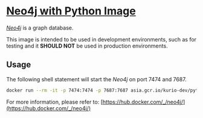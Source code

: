 # [Neo4j with Python Image](https://hub.docker.com/r/aongko/python-neo4j/)

[*Neo4j*](https://neo4j.com/) is a graph database.

This image is intended to be used in development environments, such as for testing and it **SHOULD NOT** be used in production environments.

## Usage
The following shell statement will start the *Neo4j* on port 7474 and 7687.

```sh
docker run --rm -it -p 7474:7474 -p 7687:7687 asia.gcr.io/kurio-dev/python-neo4j neo4j start
```

For more information, please refer to: [https://hub.docker.com/_/neo4j/](https://hub.docker.com/_/neo4j/)
